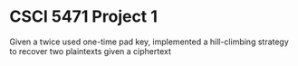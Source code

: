 # CSCI 5471 Project 1

Given a twice used one-time pad key, implemented a hill-climbing strategy to recover two plaintexts given a ciphertext 
